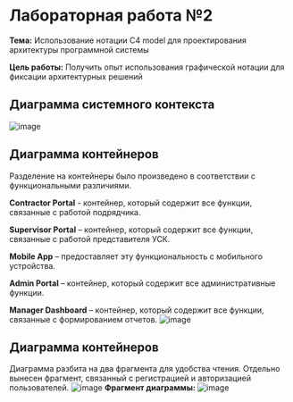 # Лабораторная работа №2
**Тема:** Использование нотации C4 model для проектирования архитектуры программной системы

**Цель работы:** Получить опыт использования графической нотации для фиксации архитектурных решений
## Диаграмма системного контекста
![image](https://github.com/ValeriaSuhinina/hse_paps/assets/126563738/9bf84d24-75de-49ca-aa16-3e6b6d34f4b4)
## Диаграмма контейнеров
Разделение на контейнеры было произведено в соответствии с функциональными различиями. 

**Contractor Portal** - контейнер, который содержит все функции, связанные с работой подрядчика.

**Supervisor Portal** – контейнер, который содержит все функции, связанные с работой представителя УСК.

**Mobile App** – предоставляет эту функциональность с мобильного устройства.

**Admin Portal** – контейнер, который содержит все административные функции.

**Manager Dashboard** – контейнер, который содержит все функции, связанные с формированием отчетов.
![image](https://github.com/ValeriaSuhinina/hse_paps/assets/126563738/7d76695e-e8d6-46d6-ae95-bfdbb408b3de)

## Диаграмма контейнеров
Диаграмма разбита на два фрагмента для удобства чтения. Отдельно вынесен фрагмент, связанный с регистрацией и авторизацией пользователей.
![image](https://github.com/ValeriaSuhinina/hse_paps/assets/126563738/7d0620c5-15f1-45ea-b1af-3637aac392fa)
**Фрагмент диаграммы:**
![image](https://github.com/ValeriaSuhinina/hse_paps/assets/126563738/b2179526-7cc1-47bc-8a4a-9a48f6277a14)
